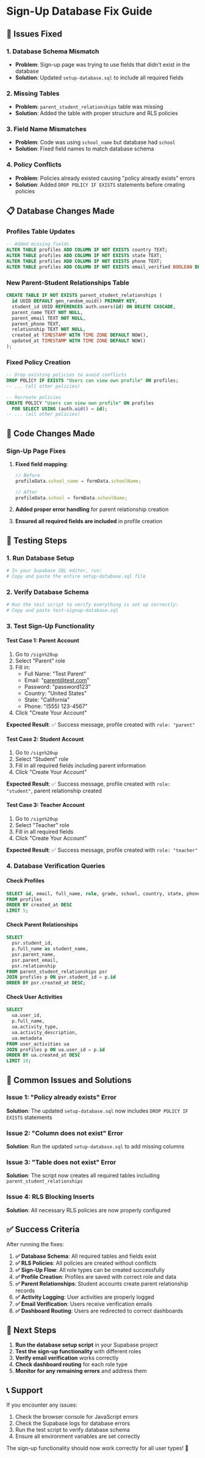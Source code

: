 # Sign-Up Database Fix Guide

## 🚨 Issues Fixed

### 1. **Database Schema Mismatch**
- **Problem**: Sign-up page was trying to use fields that didn't exist in the database
- **Solution**: Updated `setup-database.sql` to include all required fields

### 2. **Missing Tables**
- **Problem**: `parent_student_relationships` table was missing
- **Solution**: Added the table with proper structure and RLS policies

### 3. **Field Name Mismatches**
- **Problem**: Code was using `school_name` but database had `school`
- **Solution**: Fixed field names to match database schema

### 4. **Policy Conflicts**
- **Problem**: Policies already existed causing "policy already exists" errors
- **Solution**: Added `DROP POLICY IF EXISTS` statements before creating policies

## 📋 Database Changes Made

### Profiles Table Updates
```sql
-- Added missing fields
ALTER TABLE profiles ADD COLUMN IF NOT EXISTS country TEXT;
ALTER TABLE profiles ADD COLUMN IF NOT EXISTS state TEXT;
ALTER TABLE profiles ADD COLUMN IF NOT EXISTS phone TEXT;
ALTER TABLE profiles ADD COLUMN IF NOT EXISTS email_verified BOOLEAN DEFAULT FALSE;
```

### New Parent-Student Relationships Table
```sql
CREATE TABLE IF NOT EXISTS parent_student_relationships (
  id UUID DEFAULT gen_random_uuid() PRIMARY KEY,
  student_id UUID REFERENCES auth.users(id) ON DELETE CASCADE,
  parent_name TEXT NOT NULL,
  parent_email TEXT NOT NULL,
  parent_phone TEXT,
  relationship TEXT NOT NULL,
  created_at TIMESTAMP WITH TIME ZONE DEFAULT NOW(),
  updated_at TIMESTAMP WITH TIME ZONE DEFAULT NOW()
);
```

### Fixed Policy Creation
```sql
-- Drop existing policies to avoid conflicts
DROP POLICY IF EXISTS "Users can view own profile" ON profiles;
-- ... (all other policies)

-- Recreate policies
CREATE POLICY "Users can view own profile" ON profiles
  FOR SELECT USING (auth.uid() = id);
-- ... (all other policies)
```

## 🔧 Code Changes Made

### Sign-Up Page Fixes
1. **Fixed field mapping**:
   ```javascript
   // Before
   profileData.school_name = formData.schoolName;
   
   // After
   profileData.school = formData.schoolName;
   ```

2. **Added proper error handling** for parent relationship creation
3. **Ensured all required fields are included** in profile creation

## 🧪 Testing Steps

### 1. Run Database Setup
```bash
# In your Supabase SQL editor, run:
# Copy and paste the entire setup-database.sql file
```

### 2. Verify Database Schema
```bash
# Run the test script to verify everything is set up correctly:
# Copy and paste test-signup-database.sql
```

### 3. Test Sign-Up Functionality

#### Test Case 1: Parent Account
1. Go to `/sign%20up`
2. Select "Parent" role
3. Fill in:
   - Full Name: "Test Parent"
   - Email: "parent@test.com"
   - Password: "password123"
   - Country: "United States"
   - State: "California"
   - Phone: "(555) 123-4567"
4. Click "Create Your Account"

**Expected Result**: ✅ Success message, profile created with `role: "parent"`

#### Test Case 2: Student Account
1. Go to `/sign%20up`
2. Select "Student" role
3. Fill in all required fields including parent information
4. Click "Create Your Account"

**Expected Result**: ✅ Success message, profile created with `role: "student"`, parent relationship created

#### Test Case 3: Teacher Account
1. Go to `/sign%20up`
2. Select "Teacher" role
3. Fill in all required fields
4. Click "Create Your Account"

**Expected Result**: ✅ Success message, profile created with `role: "teacher"`

### 4. Database Verification Queries

#### Check Profiles
```sql
SELECT id, email, full_name, role, grade, school, country, state, phone, email_verified
FROM profiles
ORDER BY created_at DESC
LIMIT 5;
```

#### Check Parent Relationships
```sql
SELECT 
  psr.student_id,
  p.full_name as student_name,
  psr.parent_name,
  psr.parent_email,
  psr.relationship
FROM parent_student_relationships psr
JOIN profiles p ON psr.student_id = p.id
ORDER BY psr.created_at DESC;
```

#### Check User Activities
```sql
SELECT 
  ua.user_id,
  p.full_name,
  ua.activity_type,
  ua.activity_description,
  ua.metadata
FROM user_activities ua
JOIN profiles p ON ua.user_id = p.id
ORDER BY ua.created_at DESC
LIMIT 10;
```

## 🚨 Common Issues and Solutions

### Issue 1: "Policy already exists" Error
**Solution**: The updated `setup-database.sql` now includes `DROP POLICY IF EXISTS` statements

### Issue 2: "Column does not exist" Error
**Solution**: Run the updated `setup-database.sql` to add missing columns

### Issue 3: "Table does not exist" Error
**Solution**: The script now creates all required tables including `parent_student_relationships`

### Issue 4: RLS Blocking Inserts
**Solution**: All necessary RLS policies are now properly configured

## ✅ Success Criteria

After running the fixes:

1. **✅ Database Schema**: All required tables and fields exist
2. **✅ RLS Policies**: All policies are created without conflicts
3. **✅ Sign-Up Flow**: All role types can be created successfully
4. **✅ Profile Creation**: Profiles are saved with correct role and data
5. **✅ Parent Relationships**: Student accounts create parent relationship records
6. **✅ Activity Logging**: User activities are properly logged
7. **✅ Email Verification**: Users receive verification emails
8. **✅ Dashboard Routing**: Users are redirected to correct dashboards

## 🔄 Next Steps

1. **Run the database setup script** in your Supabase project
2. **Test the sign-up functionality** with different roles
3. **Verify email verification** works correctly
4. **Check dashboard routing** for each role type
5. **Monitor for any remaining errors** and address them

## 📞 Support

If you encounter any issues:

1. Check the browser console for JavaScript errors
2. Check the Supabase logs for database errors
3. Run the test script to verify database schema
4. Ensure all environment variables are set correctly

The sign-up functionality should now work correctly for all user types! 🎉 